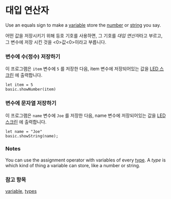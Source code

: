 # 대입 연산자

Use an equals sign to make a [variable](/blocks/variables/var) store the [number](/reference/types/number) or [string](/reference/types/string) you say.

어떤 값을 저장시키기 위해 등호 기호를 사용하면, 그 기호를 *대입 연산자*라고 부르고, 그 변수에 저장 시킨 것을 <0>값<0>이라고 부릅니다.</p> 

### 변수에 수(정수) 저장하기

이 프로그램은 `item` 변수에 `5` 를 저장한 다음, item 변수에 저장되어있는 값을 [LED 스크린](/device/screen) 에 출력합니다.

```blocks
let item = 5
basic.showNumber(item)
```

### 변수에 문자열 저장하기

이 프로그램은 `name` 변수에 `Joe` 를 저장한 다음, name 변수에 저장되어있는 값을 [LED 스크린](/device/screen) 에 출력합니다.

```blocks
let name = "Joe"
basic.showString(name);
```

### Notes

You can use the assignment operator with variables of every [type](/reference/types). A *type* is which kind of thing a variable can store, like a number or string.

### 참고 항목

[variable](/blocks/variables/var), [types](/reference/types)